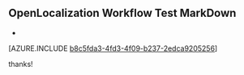 ## OpenLocalization Workflow Test MarkDown
* 

[AZURE.INCLUDE [b8c5fda3-4fd3-4f09-b237-2edca9205256](calleeMd1.md)]

 
thanks!